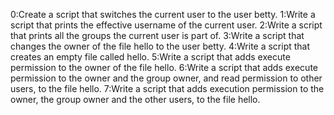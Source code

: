 0:Create a script that switches the current user to the user betty.
1:Write a script that prints the effective username of the current user.
2:Write a script that prints all the groups the current user is part of.
3:Write a script that changes the owner of the file hello to the user betty.
4:Write a script that creates an empty file called hello.
5:Write a script that adds execute permission to the owner of the file hello.
6:Write a script that adds execute permission to the owner and the group owner, and read permission to other users, to the file hello.
7:Write a script that adds execution permission to the owner, the group owner and the other users, to the file hello.
